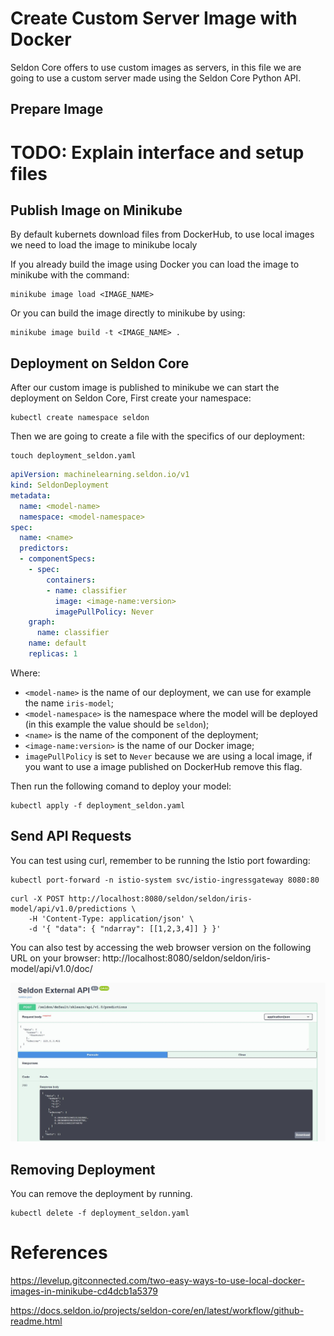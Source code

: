 # Create Custom Server Image with Docker

Seldon Core offers to use custom images as servers, in this file we are going to use a custom server made using the Seldon Core Python API.

## Prepare Image

# TODO: Explain interface and setup files

## Publish Image on Minikube

By default kubernets download files from DockerHub, to use local images we need to load the image to minikube localy

If you already build the image using Docker you can load the image to minikube with the command:

```
minikube image load <IMAGE_NAME>
```

Or you can build the image directly to minikube by using:

```
minikube image build -t <IMAGE_NAME> .
```

## Deployment on Seldon Core

After our custom image is published to minikube we can start the deployment on Seldon Core, First create your namespace:

```
kubectl create namespace seldon
```

Then we are going to create a file with the specifics of our deployment:

```
touch deployment_seldon.yaml
```

```yaml
apiVersion: machinelearning.seldon.io/v1
kind: SeldonDeployment
metadata:
  name: <model-name>
  namespace: <model-namespace>
spec:
  name: <name>
  predictors:
  - componentSpecs:
    - spec:
        containers:
        - name: classifier
          image: <image-name:version>
          imagePullPolicy: Never
    graph:
      name: classifier
    name: default
    replicas: 1
```

Where:
* `<model-name>` is the name of our deployment, we can use for example the name `iris-model`;
* `<model-namespace>` is the namespace where the model will be deployed (in this example the value should be `seldon`);
* `<name>` is the name of the component of the deployment;
* `<image-name:version>` is the name of our Docker image;
* `imagePullPolicy` is set to `Never` because we are using a local image, if you want to use a image published on DockerHub remove this flag.

Then run the following comand to deploy your model:

```
kubectl apply -f deployment_seldon.yaml
```

## Send API Requests

You can test using curl, remember to be running the Istio port fowarding:

```
kubectl port-forward -n istio-system svc/istio-ingressgateway 8080:80
```

```
curl -X POST http://localhost:8080/seldon/seldon/iris-model/api/v1.0/predictions \
    -H 'Content-Type: application/json' \
    -d '{ "data": { "ndarray": [[1,2,3,4]] } }'
```


You can also test by accessing the web browser version on the following URL on your browser: http://localhost:8080/seldon/seldon/iris-model/api/v1.0/doc/

![](https://raw.githubusercontent.com/SeldonIO/seldon-core/master/doc/source/images/rest-openapi.jpg)

## Removing Deployment

You can remove the deployment by running.

```
kubectl delete -f deployment_seldon.yaml
```

# References
https://levelup.gitconnected.com/two-easy-ways-to-use-local-docker-images-in-minikube-cd4dcb1a5379

https://docs.seldon.io/projects/seldon-core/en/latest/workflow/github-readme.html
